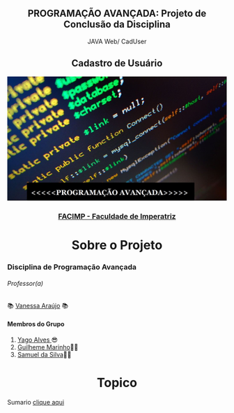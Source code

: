<div align="center">
  <h2>PROGRAMAÇÃO AVANÇADA: Projeto de Conclusão da Disciplina</h2>
  JAVA Web/ CadUser
</div>

<div align="center">
  <h2>Cadastro de Usuário</h2>
  
  ![image](https://github.com/Yago-Captain/Programa-o-Avan-ada-CadUser-Java/blob/main/programa%C3%A7%C3%A3o.jpg) 
  
  ### [FACIMP - Faculdade de Imperatriz](https://github.com/NT-Facimp)
</div>


  
  
<div align="center">
<h1> Sobre o Projeto </h1>
</div> 
  
 ### Disciplina de Programação Avançada
 
 ###### *Professor(a)*
  :books: [Vanessa Araújo](https://github.com/AntoniaVanessa) :books:
  


<h4>Membros do Grupo</h4>


  1. [Yago Alves ](https://github.com/Yago-Captain) 😎
  2. [Guilheme Marinho](https://github.com/GuilherAndrad)👨‍💼
  3. [Samuel da Silva](https://github.com/Smk3Br)👨‍💼
  
  
<div align="center">
<h1> Topico </h1>
</div> 

Sumario [clique aqui](https://github.com/Yago-Captain/Programa-o-Avan-ada-CadUser-Java/wiki)
